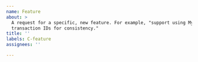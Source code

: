 ```yaml
---
name: Feature
about: >
  A request for a specific, new feature. For example, "support using MySQL global
  transaction IDs for consistency."
title: ''
labels: C-feature
assignees: ''

---
```


<!--
Thanks for your interest in Materialize! Please be as detailed as possible
in your feature request.
-->

